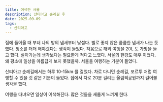 ```yaml
---
title: 어색한 서울
description: 산티아고 순례길 후
date: 2025-09-09
tags:
  - 산티아고
---
```

  
집에 들어올 때 부터 나의 방의 냄새부터 낯설다. 별로 좋지 않은 쿰쿰한 냄새가 나는 듯 했다. 청소를 더더 해야겠다는 생각이 들었다. 처음으로 해외 여행을 20L 도 가방을 들고 했다. 살아가는데 생각보다는 필요한게 적다고 느꼈다. 서울의 한강도 매우 이뻤다. 왜 평소에 일상을 아름답게 보지 못했을까. 서울을 여행하는 기분이 들었다.

산티아고 순례길에서는 하루 10-15km 를 걸었다. 차로 다니던 순례길, 포르투 처럼 여행할 수 있을 것 같은 기분이 들었다. 집에서 차로 20분 걸리는 올림픽공원까지 걸어볼 생각을 했다.

여행을 다녀오면 일상이 어색해진다. 많은 것들을 새롭게 느끼게 한다.